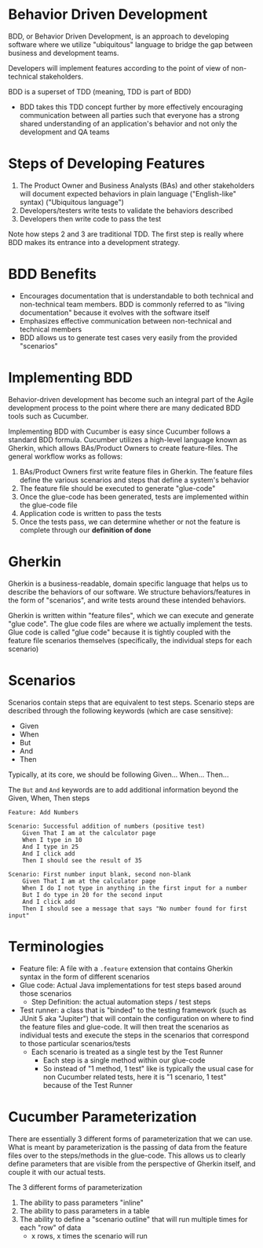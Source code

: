 # Behavior Driven Development

BDD, or Behavior Driven Development, is an approach to developing software where we utilize "ubiquitous" language to bridge the gap between business and development teams.

Developers will implement features according to the point of view of non-technical stakeholders.

BDD is a superset of TDD (meaning, TDD is part of BDD)
- BDD takes this TDD concept further by more effectively encouraging communication between all parties such that everyone has a strong shared understanding of an application's behavior and not only the development and QA teams

# Steps of Developing Features
1. The Product Owner and Business Analysts (BAs) and other stakeholders will document expected behaviors in plain language ("English-like" syntax) ("Ubiquitous language")
2. Developers/testers write tests to validate the behaviors described
3. Developers then write code to pass the test

Note how steps 2 and 3 are traditional TDD. The first step is really where BDD makes its entrance into a development strategy.

# BDD Benefits
- Encourages documentation that is understandable to both technical and non-technical team members. BDD is commonly referred to as "living documentation" because it evolves with the software itself
- Emphasizes effective communication between non-technical and technical members
- BDD allows us to generate test cases very easily from the provided "scenarios"

# Implementing BDD
Behavior-driven development has become such an integral part of the Agile development process to the point where there are many dedicated BDD tools such as Cucumber.

Implementing BDD with Cucumber is easy since Cucumber follows a standard BDD formula. Cucumber utilizes a high-level language known as Gherkin, which allows BAs/Product Owners to create feature-files. The general workflow works as follows:
1. BAs/Product Owners first write feature files in Gherkin. The feature files define the various scenarios and steps that define a system's behavior
2. The feature file should be executed to generate "glue-code"
3. Once the glue-code has been generated, tests are implemented within the glue-code file
4. Application code is written to pass the tests
5. Once the tests pass, we can determine whether or not the feature is complete through our **definition of done**

# Gherkin
Gherkin is a business-readable, domain specific language that helps us to describe the behaviors of our software. We structure behaviors/features in the form of "scenarios", and write tests around these intended behaviors.

Gherkin is written within "feature files", which we can execute and generate "glue code". The glue code files are where we actually implement the tests. Glue code is called "glue code" because it is tightly coupled with the feature file scenarios themselves (specifically, the individual steps for each scenario)

# Scenarios
Scenarios contain steps that are equivalent to test steps. Scenario steps are described through the following keywords (which are case sensitive):
- Given
- When
- But
- And
- Then

Typically, at its core, we should be following Given... When... Then...

The `But` and `And` keywords are to add additional information beyond the Given, When, Then steps

```gherkin
Feature: Add Numbers

Scenario: Successful addition of numbers (positive test)
    Given That I am at the calculator page
    When I type in 10
    And I type in 25
    And I click add
    Then I should see the result of 35

Scenario: First number input blank, second non-blank
    Given That I am at the calculator page
    When I do I not type in anything in the first input for a number
    But I do type in 20 for the second input
    And I click add
    Then I should see a message that says "No number found for first input"
```

# Terminologies
- Feature file: A file with a `.feature` extension that contains Gherkin syntax in the form of different scenarios
- Glue code: Actual Java implementations for test steps based around those scenarios
    - Step Definition: the actual automation steps / test steps
- Test runner: a class that is "binded" to the testing framework (such as JUnit 5 aka "Jupiter") that will contain the configuration on where to find the feature files and glue-code. It will then treat the scenarios as individual tests and execute the steps in the scenarios that correspond to those particular scenarios/tests
    - Each scenario is treated as a single test by the Test Runner
        - Each step is a single method within our glue-code
        - So instead of "1 method, 1 test" like is typically the usual case for non Cucumber related tests, here it is "1 scenario, 1 test" because of the Test Runner

# Cucumber Parameterization
There are essentially 3 different forms of parameterization that we can use. What is meant by parameterization is the passing of data from the feature files over to the steps/methods in the glue-code. This allows us to clearly define parameters that are visible from the perspective of Gherkin itself, and couple it with our actual tests.

The 3 different forms of parameterization
1. The ability to pass parameters "inline"
2. The ability to pass parameters in a table
3. The ability to define a "scenario outline" that will run multiple times for each "row" of data
    - x rows, x times the scenario will run